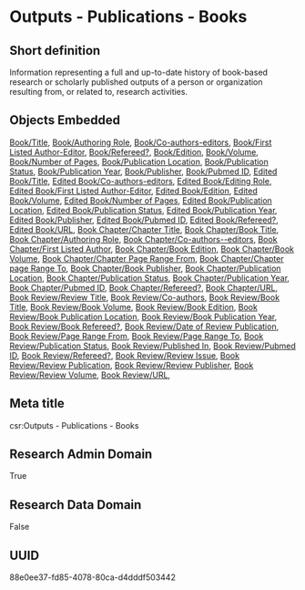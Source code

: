 # Outputs - Publications - Books
## Short definition
Information representing a full and up-to-date history of book-based research or scholarly published outputs of a person or organization resulting from, or related to, research activities.
## Objects Embedded
[Book/Title](../Object-Fields/Book/Title.md), [Book/Authoring Role](../Object-Fields/Book/Authoring%20Role.md), [Book/Co-authors-editors](../Object-Fields/Book/Co-authors-editors.md), [Book/First Listed Author-Editor](../Object-Fields/Book/First%20Listed%20Author-Editor.md), [Book/Refereed?](../Object-Fields/Book/Refereed?.md), [Book/Edition](../Object-Fields/Book/Edition.md), [Book/Volume](../Object-Fields/Book/Volume.md), [Book/Number of Pages](../Object-Fields/Book/Number%20of%20Pages.md), [Book/Publication Location](../Object-Fields/Book/Publication%20Location.md), [Book/Publication Status](../Object-Fields/Book/Publication%20Status.md), [Book/Publication Year](../Object-Fields/Book/Publication%20Year.md), [Book/Publisher](../Object-Fields/Book/Publisher.md), [Book/Pubmed ID](../Object-Fields/Book/Pubmed%20ID.md), [Edited Book/Title](../Object-Fields/Edited%20Book/Title.md), [Edited Book/Co-authors-editors](../Object-Fields/Edited%20Book/Co-authors-editors.md), [Edited Book/Editing Role](../Object-Fields/Edited%20Book/Editing%20Role.md), [Edited Book/First Listed Author-Editor](../Object-Fields/Edited%20Book/First%20Listed%20Author-Editor.md), [Edited Book/Edition](../Object-Fields/Edited%20Book/Edition.md), [Edited Book/Volume](../Object-Fields/Edited%20Book/Volume.md), [Edited Book/Number of Pages](../Object-Fields/Edited%20Book/Number%20of%20Pages.md), [Edited Book/Publication Location](../Object-Fields/Edited%20Book/Publication%20Location.md), [Edited Book/Publication Status](../Object-Fields/Edited%20Book/Publication%20Status.md), [Edited Book/Publication Year](../Object-Fields/Edited%20Book/Publication%20Year.md), [Edited Book/Publisher](../Object-Fields/Edited%20Book/Publisher.md), [Edited Book/Pubmed ID](../Object-Fields/Edited%20Book/Pubmed%20ID.md), [Edited Book/Refereed?](../Object-Fields/Edited%20Book/Refereed?.md), [Edited Book/URL](../Object-Fields/Edited%20Book/URL.md), [Book Chapter/Chapter Title](../Object-Fields/Book%20Chapter/Chapter%20Title.md), [Book Chapter/Book Title](../Object-Fields/Book%20Chapter/Book%20Title.md), [Book Chapter/Authoring Role](../Object-Fields/Book%20Chapter/Authoring%20Role.md), [Book Chapter/Co-authors--editors](../Object-Fields/Book%20Chapter/Co-authors--editors.md), [Book Chapter/First Listed Author](../Object-Fields/Book%20Chapter/First%20Listed%20Author.md), [Book Chapter/Book Edition](../Object-Fields/Book%20Chapter/Book%20Edition.md), [Book Chapter/Book Volume](../Object-Fields/Book%20Chapter/Book%20Volume.md), [Book Chapter/Chapter Page Range From](../Object-Fields/Book%20Chapter/Chapter%20Page%20Range%20From.md), [Book Chapter/Chapter page Range To](../Object-Fields/Book%20Chapter/Chapter%20page%20Range%20To.md), [Book Chapter/Book Publisher](../Object-Fields/Book%20Chapter/Book%20Publisher.md), [Book Chapter/Publication Location](../Object-Fields/Book%20Chapter/Publication%20Location.md), [Book Chapter/Publication Status](../Object-Fields/Book%20Chapter/Publication%20Status.md), [Book Chapter/Publication Year](../Object-Fields/Book%20Chapter/Publication%20Year.md), [Book Chapter/Pubmed ID](../Object-Fields/Book%20Chapter/Pubmed%20ID.md), [Book Chapter/Refereed?](../Object-Fields/Book%20Chapter/Refereed?.md), [Book Chapter/URL](../Object-Fields/Book%20Chapter/URL.md), [Book Review/Review Title](../Object-Fields/Book%20Review/Review%20Title.md), [Book Review/Co-authors](../Object-Fields/Book%20Review/Co-authors.md), [Book Review/Book Title](../Object-Fields/Book%20Review/Book%20Title.md), [Book Review/Book Volume](../Object-Fields/Book%20Review/Book%20Volume.md), [Book Review/Book Edition](../Object-Fields/Book%20Review/Book%20Edition.md), [Book Review/Book Publication Location](../Object-Fields/Book%20Review/Book%20Publication%20Location.md), [Book Review/Book Publication Year](../Object-Fields/Book%20Review/Book%20Publication%20Year.md), [Book Review/Book Refereed?](../Object-Fields/Book%20Review/Book%20Refereed?.md), [Book Review/Date of Review Publication](../Object-Fields/Book%20Review/Date%20of%20Review%20Publication.md), [Book Review/Page Range From](../Object-Fields/Book%20Review/Page%20Range%20From.md), [Book Review/Page Range To](../Object-Fields/Book%20Review/Page%20Range%20To.md), [Book Review/Publication Status](../Object-Fields/Book%20Review/Publication%20Status.md), [Book Review/Published In](../Object-Fields/Book%20Review/Published%20In.md), [Book Review/Pubmed ID](../Object-Fields/Book%20Review/Pubmed%20ID.md), [Book Review/Refereed?](../Object-Fields/Book%20Review/Refereed?.md), [Book Review/Review Issue](../Object-Fields/Book%20Review/Review%20Issue.md), [Book Review/Review Publication](../Object-Fields/Book%20Review/Review%20Publication.md), [Book Review/Review Publisher](../Object-Fields/Book%20Review/Review%20Publisher.md), [Book Review/Review Volume](../Object-Fields/Book%20Review/Review%20Volume.md), [Book Review/URL](../Object-Fields/Book%20Review/URL.md), 
## Meta title
csr:Outputs - Publications - Books
## Research Admin Domain
True
## Research Data Domain
False
## UUID
88e0ee37-fd85-4078-80ca-d4dddf503442

